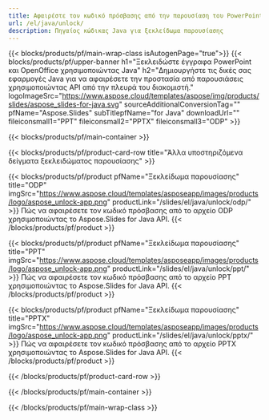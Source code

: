 ```yaml
---
title: Αφαιρέστε τον κωδικό πρόσβασης από την παρουσίαση του PowerPoint χρησιμοποιώντας Java
url: /el/java/unlock/
description: Πηγαίος κώδικας Java για ξεκλείδωμα παρουσίασης
---
```


{{< blocks/products/pf/main-wrap-class isAutogenPage="true">}}
{{< blocks/products/pf/upper-banner h1="Ξεκλειδώστε έγγραφα PowerPoint και OpenOffice χρησιμοποιώντας Java" h2="Δημιουργήστε τις δικές σας εφαρμογές Java για να αφαιρέσετε την προστασία από παρουσιάσεις χρησιμοποιώντας API από την πλευρά του διακομιστή." logoImageSrc="https://www.aspose.cloud/templates/aspose/img/products/slides/aspose_slides-for-java.svg" sourceAdditionalConversionTag="" pfName="Aspose.Slides" subTitlepfName="for Java" downloadUrl="" fileiconsmall1="PPT" fileiconsmall2="PPTX" fileiconsmall3="ODP" >}}

{{< blocks/products/pf/main-container >}}

{{< blocks/products/pf/product-card-row title="Άλλα υποστηριζόμενα δείγματα ξεκλειδώματος παρουσίασης" >}}

{{< blocks/products/pf/product pfName="Ξεκλείδωμα παρουσίασης" title="ODP" imgSrc="https://www.aspose.cloud/templates/asposeapp/images/products/logo/aspose_unlock-app.png" productLink="/slides/el/java/unlock/odp/" >}}
Πώς να αφαιρέσετε τον κωδικό πρόσβασης από το αρχείο ODP χρησιμοποιώντας το Aspose.Slides for Java API.
{{< /blocks/products/pf/product >}}

{{< blocks/products/pf/product pfName="Ξεκλείδωμα παρουσίασης" title="PPT" imgSrc="https://www.aspose.cloud/templates/asposeapp/images/products/logo/aspose_unlock-app.png" productLink="/slides/el/java/unlock/ppt/" >}}
Πώς να αφαιρέσετε τον κωδικό πρόσβασης από το αρχείο PPT χρησιμοποιώντας το Aspose.Slides for Java API.
{{< /blocks/products/pf/product >}}

{{< blocks/products/pf/product pfName="Ξεκλείδωμα παρουσίασης" title="PPTX" imgSrc="https://www.aspose.cloud/templates/asposeapp/images/products/logo/aspose_unlock-app.png" productLink="/slides/el/java/unlock/pptx/" >}}
Πώς να αφαιρέσετε τον κωδικό πρόσβασης από το αρχείο PPTX χρησιμοποιώντας το Aspose.Slides for Java API.
{{< /blocks/products/pf/product >}}



{{< /blocks/products/pf/product-card-row >}}

{{< /blocks/products/pf/main-container >}}
    
{{< /blocks/products/pf/main-wrap-class >}}